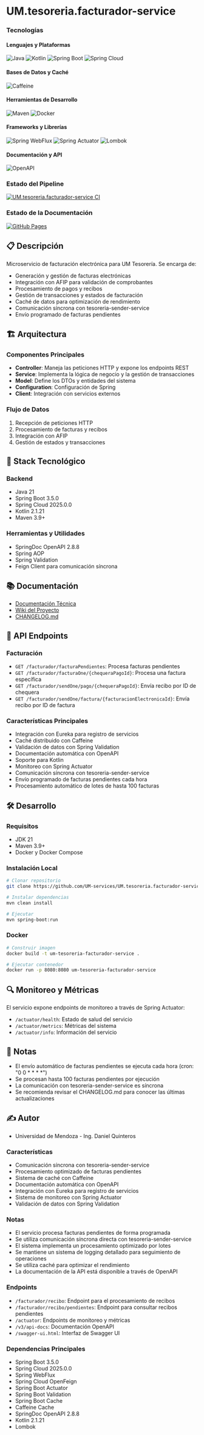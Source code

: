 # UM.tesoreria.facturador-service

### Tecnologías

#### Lenguajes y Plataformas
![Java](https://img.shields.io/badge/Java-21-red?style=for-the-badge&logo=openjdk)
![Kotlin](https://img.shields.io/badge/Kotlin-2.1.21-purple?style=for-the-badge&logo=kotlin)
![Spring Boot](https://img.shields.io/badge/Spring_Boot-3.5.0-green?style=for-the-badge&logo=spring-boot)
![Spring Cloud](https://img.shields.io/badge/Spring_Cloud-2025.0.0-green?style=for-the-badge&logo=spring-cloud)

#### Bases de Datos y Caché
![Caffeine](https://img.shields.io/badge/Caffeine_Cache-3.1.8-blue?style=for-the-badge)

#### Herramientas de Desarrollo
![Maven](https://img.shields.io/badge/Maven-3.9+-blue?style=for-the-badge&logo=apache-maven)
![Docker](https://img.shields.io/badge/Docker-24.0+-blue?style=for-the-badge&logo=docker)

#### Frameworks y Librerías
![Spring WebFlux](https://img.shields.io/badge/Spring_WebFlux-3.4.4-green?style=for-the-badge&logo=spring)
![Spring Actuator](https://img.shields.io/badge/Spring_Actuator-3.4.4-green?style=for-the-badge&logo=spring)
![Lombok](https://img.shields.io/badge/Lombok-1.18.30-pink?style=for-the-badge)

#### Documentación y API
![OpenAPI](https://img.shields.io/badge/OpenAPI-2.8.8-blue?style=for-the-badge&logo=openapi)

### Estado del Pipeline
[![UM.tesoreria.facturador-service CI](https://github.com/UM-services/UM.tesoreria.facturador-service/actions/workflows/maven.yml/badge.svg)](https://github.com/UM-services/UM.tesoreria.facturador-service/actions/workflows/maven.yml)

### Estado de la Documentación
[![GitHub Pages](https://github.com/UM-services/UM.tesoreria.facturador-service/actions/workflows/pages/pages-build-deployment/badge.svg)](https://github.com/UM-services/UM.tesoreria.facturador-service/actions/workflows/pages/pages-build-deployment)

## 📋 Descripción

Microservicio de facturación electrónica para UM Tesorería. Se encarga de:
- Generación y gestión de facturas electrónicas
- Integración con AFIP para validación de comprobantes
- Procesamiento de pagos y recibos
- Gestión de transacciones y estados de facturación
- Caché de datos para optimización de rendimiento
- Comunicación síncrona con tesoreria-sender-service
- Envío programado de facturas pendientes

## 🏗️ Arquitectura

### Componentes Principales
- **Controller**: Maneja las peticiones HTTP y expone los endpoints REST
- **Service**: Implementa la lógica de negocio y la gestión de transacciones
- **Model**: Define los DTOs y entidades del sistema
- **Configuration**: Configuración de Spring
- **Client**: Integración con servicios externos

### Flujo de Datos
1. Recepción de peticiones HTTP
2. Procesamiento de facturas y recibos
3. Integración con AFIP
4. Gestión de estados y transacciones

## 🚀 Stack Tecnológico

### Backend
- Java 21
- Spring Boot 3.5.0
- Spring Cloud 2025.0.0
- Kotlin 2.1.21
- Maven 3.9+

### Herramientas y Utilidades
- SpringDoc OpenAPI 2.8.8
- Spring AOP
- Spring Validation
- Feign Client para comunicación síncrona

## 📚 Documentación

- [Documentación Técnica](https://um-services.github.io/UM.tesoreria.facturador-service/)
- [Wiki del Proyecto](https://github.com/UM-services/UM.tesoreria.facturador-service/wiki)
- [CHANGELOG.md](CHANGELOG.md)

## 🔄 API Endpoints

### Facturación
- `GET /facturador/facturaPendientes`: Procesa facturas pendientes
- `GET /facturador/facturaOne/{chequeraPagoId}`: Procesa una factura específica
- `GET /facturador/sendOne/pago/{chequeraPagoId}`: Envía recibo por ID de chequera
- `GET /facturador/sendOne/factura/{facturacionElectronicaId}`: Envía recibo por ID de factura

### Características Principales
- Integración con Eureka para registro de servicios
- Caché distribuido con Caffeine
- Validación de datos con Spring Validation
- Documentación automática con OpenAPI
- Soporte para Kotlin
- Monitoreo con Spring Actuator
- Comunicación síncrona con tesoreria-sender-service
- Envío programado de facturas pendientes cada hora
- Procesamiento automático de lotes de hasta 100 facturas

## 🛠️ Desarrollo

### Requisitos
- JDK 21
- Maven 3.9+
- Docker y Docker Compose

### Instalación Local

```bash
# Clonar repositorio
git clone https://github.com/UM-services/UM.tesoreria.facturador-service.git

# Instalar dependencias
mvn clean install

# Ejecutar
mvn spring-boot:run
```

### Docker

```bash
# Construir imagen
docker build -t um-tesoreria-facturador-service .

# Ejecutar contenedor
docker run -p 8080:8080 um-tesoreria-facturador-service
```

## 🔍 Monitoreo y Métricas

El servicio expone endpoints de monitoreo a través de Spring Actuator:
- `/actuator/health`: Estado de salud del servicio
- `/actuator/metrics`: Métricas del sistema
- `/actuator/info`: Información del servicio

## 📝 Notas
- El envío automático de facturas pendientes se ejecuta cada hora (cron: "0 0 * * * *")
- Se procesan hasta 100 facturas pendientes por ejecución
- La comunicación con tesoreria-sender-service es síncrona
- Se recomienda revisar el CHANGELOG.md para conocer las últimas actualizaciones

## ✍️ Autor
- Universidad de Mendoza - Ing. Daniel Quinteros

### Características
- Comunicación síncrona con tesoreria-sender-service
- Procesamiento optimizado de facturas pendientes
- Sistema de caché con Caffeine
- Documentación automática con OpenAPI
- Integración con Eureka para registro de servicios
- Sistema de monitoreo con Spring Actuator
- Validación de datos con Spring Validation

### Notas
- El servicio procesa facturas pendientes de forma programada
- Se utiliza comunicación síncrona directa con tesoreria-sender-service
- El sistema implementa un procesamiento optimizado por lotes
- Se mantiene un sistema de logging detallado para seguimiento de operaciones
- Se utiliza caché para optimizar el rendimiento
- La documentación de la API está disponible a través de OpenAPI

### Endpoints
- `/facturador/recibo`: Endpoint para el procesamiento de recibos
- `/facturador/recibo/pendientes`: Endpoint para consultar recibos pendientes
- `/actuator`: Endpoints de monitoreo y métricas
- `/v3/api-docs`: Documentación OpenAPI
- `/swagger-ui.html`: Interfaz de Swagger UI

### Dependencias Principales
- Spring Boot 3.5.0
- Spring Cloud 2025.0.0
- Spring WebFlux
- Spring Cloud OpenFeign
- Spring Boot Actuator
- Spring Boot Validation
- Spring Boot Cache
- Caffeine Cache
- SpringDoc OpenAPI 2.8.8
- Kotlin 2.1.21
- Lombok

